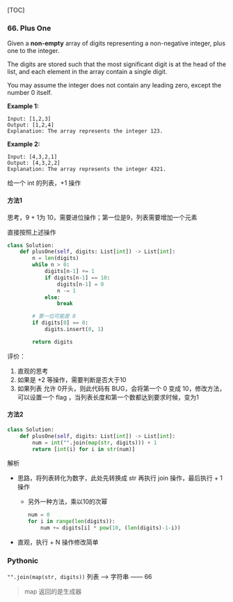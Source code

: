 [TOC]

### 66. Plus One

Given a **non-empty** array of digits representing a non-negative integer, plus one to the integer.

The digits are stored such that the most significant digit is at the head of the list, and each element in the array contain a single digit.

You may assume the integer does not contain any leading zero, except the number 0 itself.

**Example 1:**

```
Input: [1,2,3]
Output: [1,2,4]
Explanation: The array represents the integer 123.
```

**Example 2:**

```
Input: [4,3,2,1]
Output: [4,3,2,2]
Explanation: The array represents the integer 4321.
```



给一个 int 的列表，+1 操作

#### 方法1

思考，9 + 1为 10，需要进位操作；第一位是9，列表需要增加一个元素

直接按照上述操作

```python
class Solution:
    def plusOne(self, digits: List[int]) -> List[int]:
        n = len(digits)
        while n > 0:
            digits[n-1] += 1
            if digits[n-1] == 10:
                digits[n-1] = 0
                n -= 1
            else:
                break

        # 第一位可能是 0
        if digits[0] == 0:
            digits.insert(0, 1)

        return digits
```

评价：

1. 直观的思考
2. 如果是 +2 等操作，需要判断是否大于10
3. 如果列表 允许 0开头，则此代码有 BUG，会将第一个 0 变成 10，修改方法，可以设置一个 flag ，当列表长度和第一个数都达到要求时候，变为1

#### 方法2

```python
class Solution:
    def plusOne(self, digits: List[int]) -> List[int]:
        num = int("".join(map(str, digits))) + 1
        return [int(i) for i in str(num)]
```

解析

* 思路，将列表转化为数字，此处先转换成 str 再执行 join 操作，最后执行 + 1 操作

  * 另外一种方法，乘以10的次幂

    ```python
    num = 0
    for i in range(len(digits)):
    	num += digits[i] * pow(10, (len(digits)-1-i))
    ```

* 直观，执行 + N 操作修改简单



### Pythonic

`"".join(map(str, digits))` 列表 --> 字符串 —— 66

> map 返回的是生成器